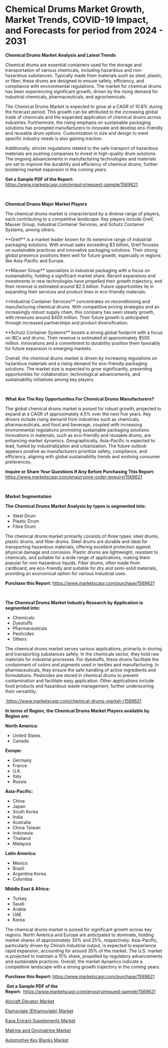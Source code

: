 <p><h1>Chemical Drums Market Growth, Market Trends, COVID-19 Impact, and Forecasts for period from 2024 - 2031</h1></p><p><strong>Chemical Drums Market Analysis and Latest Trends</strong></p>
<p><p>Chemical drums are essential containers used for the storage and transportation of various chemicals, including hazardous and non-hazardous substances. Typically made from materials such as steel, plastic, or fiber, these drums are designed to ensure safety, efficiency, and compliance with environmental regulations. The market for chemical drums has been experiencing significant growth, driven by the rising demand for industrial chemicals, pharmaceuticals, and agrochemicals.</p><p>The Chemical Drums Market is expected to grow at a CAGR of 10.8% during the forecast period. This growth can be attributed to the increasing global trade of chemicals and the expanded application of chemical drums across industries. Furthermore, the rising emphasis on sustainable packaging solutions has prompted manufacturers to innovate and develop eco-friendly and reusable drum options. Customization in size and design to meet specific industry needs is also gaining traction.</p><p>Additionally, stricter regulations related to the safe transport of hazardous materials are pushing companies to invest in high-quality drum solutions. The ongoing advancements in manufacturing technologies and materials are set to improve the durability and efficiency of chemical drums, further bolstering market expansion in the coming years.</p></p>
<p><strong>Get a Sample PDF of the Report:&nbsp;</strong> <a href="https://www.marketscagr.com/enquiry/request-sample/1569621?utm_campaign=1510&utm_medium=2&utm_source=Github&utm_content=ia&utm_term=14102024&utm_id=chemical-drums">https://www.marketscagr.com/enquiry/request-sample/1569621</a></p>
<p>&nbsp;</p>
<p><strong>Chemical Drums Major Market Players</strong></p>
<p><p>The chemical drums market is characterized by a diverse range of players, each contributing to a competitive landscape. Key players include Greif, Mauser Group, Industrial Container Services, and Schutz Container Systems, among others.</p><p>**Greif** is a market leader known for its extensive range of industrial packaging solutions. With annual sales exceeding $3 billion, Greif focuses on sustainable practices and innovative packaging solutions. Their strong global presence positions them well for future growth, especially in regions like Asia-Pacific and Europe.</p><p>**Mauser Group** specializes in industrial packaging with a focus on sustainability, holding a significant market share. Recent expansions and investments in new technologies have propelled their growth trajectory, and their revenue is estimated around $2.5 billion. Future opportunities lie in expanding their services and product lines in eco-friendly materials.</p><p>**Industrial Container Services** concentrates on reconditioning and manufacturing chemical drums. With competitive pricing strategies and an increasingly robust supply chain, this company has seen steady growth, with revenues around $400 million. Their future growth is anticipated through increased partnerships and product diversification.</p><p>**Schutz Container Systems** boasts a strong global footprint with a focus on IBCs and drums. Their revenue is estimated at approximately $500 million. Innovations and a commitment to durability position them favorably for future expansion in emerging markets.</p><p>Overall, the chemical drums market is driven by increasing regulations on hazardous materials and a rising demand for eco-friendly packaging solutions. The market size is expected to grow significantly, presenting opportunities for collaboration, technological advancements, and sustainability initiatives among key players.</p></p>
<p>&nbsp;</p>
<p><strong>What Are The Key Opportunities For Chemical Drums Manufacturers?</strong></p>
<p><p>The global chemical drums market is poised for robust growth, projected to expand at a CAGR of approximately 4.5% over the next five years. Key drivers include rising demand from industries such as chemicals, pharmaceuticals, and food and beverage, coupled with increasing environmental regulations promoting sustainable packaging solutions. Innovations in materials, such as eco-friendly and reusable drums, are enhancing market dynamics. Geographically, Asia-Pacific is expected to lead, fueled by industrialization and urbanization. The future outlook appears positive as manufacturers prioritize safety, compliance, and efficiency, aligning with global sustainability trends and evolving consumer preferences.</p></p>
<p><strong>Inquire or Share Your Questions If Any Before Purchasing This Report:</strong> <a href="https://www.marketscagr.com/enquiry/pre-order-enquiry/1569621?utm_campaign=1510&utm_medium=2&utm_source=Github&utm_content=ia&utm_term=14102024&utm_id=chemical-drums">https://www.marketscagr.com/enquiry/pre-order-enquiry/1569621</a></p>
<p>&nbsp;</p>
<p><strong>Market Segmentation</strong></p>
<p><strong>The Chemical Drums Market Analysis by types is segmented into:</strong></p>
<p><ul><li>Steel Drum</li><li>Plastic Drum</li><li>Fibre Drum</li></ul></p>
<p><p>The chemical drums market primarily consists of three types: steel drums, plastic drums, and fiber drums. Steel drums are durable and ideal for transporting hazardous materials, offering excellent protection against physical damage and corrosion. Plastic drums are lightweight, resistant to chemicals, and suitable for a wide range of applications, making them popular for non-hazardous liquids. Fiber drums, often made from cardboard, are eco-friendly and suitable for dry and semi-solid materials, providing an economical option for various industrial uses.</p></p>
<p><strong>Purchase this Report:&nbsp;</strong><a href="https://www.marketscagr.com/purchase/1569621?utm_campaign=1510&utm_medium=2&utm_source=Github&utm_content=ia&utm_term=14102024&utm_id=chemical-drums">https://www.marketscagr.com/purchase/1569621</a></p>
<p>&nbsp;</p>
<p><strong>The Chemical Drums Market Industry Research by Application is segmented into:</strong></p>
<p><ul><li>Chemicals</li><li>Dyestuffs</li><li>Pharmaceuticals</li><li>Pesticides</li><li>Others</li></ul></p>
<p><p>The chemical drums market serves various applications, primarily in storing and transporting substances safely. In the chemicals sector, they hold raw materials for industrial processes. For dyestuffs, these drums facilitate the containment of colors and pigments used in textiles and manufacturing. In pharmaceuticals, they ensure the safe handling of active ingredients and formulations. Pesticides are stored in chemical drums to prevent contamination and facilitate easy application. Other applications include food products and hazardous waste management, further underscoring their versatility.</p></p>
<p><a href="https://www.marketscagr.com/chemical-drums-market-r1569621?utm_campaign=1510&utm_medium=2&utm_source=Github&utm_content=ia&utm_term=14102024&utm_id=chemical-drums">&nbsp;https://www.marketscagr.com/chemical-drums-market-r1569621</a></p>
<p><strong>In terms of Region, the Chemical Drums Market Players available by Region are:</strong></p>
<p>
    <p> <strong> North America: </strong>
        <ul>
            <li>United States</li>
            <li>Canada</li>
        </ul>
        </p> 
    <p> <strong> Europe: </strong>
        <ul>
            <li>Germany</li>
            <li>France</li>
            <li>U.K.</li>
            <li>Italy</li>
            <li>Russia</li>
        </ul>
        </p> 
    <p> <strong> Asia-Pacific: </strong>
        <ul>
            <li>China</li>
            <li>Japan</li>
            <li>South Korea</li>
            <li>India</li>
            <li>Australia</li>
            <li>China Taiwan</li>
            <li>Indonesia</li>
            <li>Thailand</li>
            <li>Malaysia</li>
        </ul>
        </p> 
    <p> <strong> Latin America: </strong>
        <ul>
            <li>Mexico</li>
            <li>Brazil</li>
            <li>Argentina Korea</li>
            <li>Colombia</li>
        </ul>
        </p> 
    <p> <strong> Middle East & Africa: </strong>
        <ul>
            <li>Turkey</li>
            <li>Saudi</li>
            <li>Arabia</li>
            <li>UAE</li>
            <li>Korea</li>
        </ul>
    </p>
    </p>
<p><p>The chemical drums market is poised for significant growth across key regions. North America and Europe are anticipated to dominate, holding market shares of approximately 30% and 25%, respectively. Asia-Pacific, particularly driven by China’s industrial output, is expected to experience rapid expansion, accounting for around 35% of the market. The U.S. market is projected to maintain a 15% share, propelled by regulatory advancements and sustainable practices. Overall, the market dynamics indicate a competitive landscape with a strong growth trajectory in the coming years.</p></p>
<p><strong>Purchase this Report: </strong><a href="https://www.marketscagr.com/purchase/1569621?utm_campaign=1510&utm_medium=2&utm_source=Github&utm_content=ia&utm_term=14102024&utm_id=chemical-drums">https://www.marketscagr.com/purchase/1569621</a></p>
<p>&nbsp;<strong>Get a Sample PDF of the Report:&nbsp;&nbsp;</strong><a href="https://www.marketscagr.com/enquiry/request-sample/1569621?utm_campaign=1510&utm_medium=2&utm_source=Github&utm_content=ia&utm_term=14102024&utm_id=chemical-drums">https://www.marketscagr.com/enquiry/request-sample/1569621</a></p>
<p><strong></strong></p>
<p><p><a href="https://github.com/lmorisekv5e/Market-Research-Report-List-1/blob/main/aircraft-elevator-market.md?utm_campaign=1510&utm_medium=2&utm_source=Github&utm_content=ia&utm_term=14102024&utm_id=chemical-drums">Aircraft Elevator Market</a></p><p><a href="https://www.linkedin.com/pulse/analyzing-global-etamsylate-ethamsylate-market-growth-prospects-bjhoc?trk=public_post_embed_feed-article-content&utm_campaign=1510&utm_medium=2&utm_source=Github&utm_content=ia&utm_term=14102024&utm_id=chemical-drums">Etamsylate (Ethamsylate) Market</a></p><p><a href="https://www.linkedin.com/pulse/global-kava-extract-supplements-market-sector2024--0gtyc?trk=public_post_embed_feed-article-content&utm_campaign=1510&utm_medium=2&utm_source=Github&utm_content=ia&utm_term=14102024&utm_id=chemical-drums">Kava Extract Supplements Market</a></p><p><a href="https://www.linkedin.com/pulse/key-drivers-matrine-oxymatrine-market-trends-future-outlook-4eyzc?trk=public_post_embed_feed-article-content&utm_campaign=1510&utm_medium=2&utm_source=Github&utm_content=ia&utm_term=14102024&utm_id=chemical-drums">Matrine and Oxymatrine Market</a></p><p><a href="https://github.com/FassouRP/Market-Research-Report-List-6/blob/main/automotive-key-blanks-market.md?utm_campaign=1510&utm_medium=2&utm_source=Github&utm_content=ia&utm_term=14102024&utm_id=chemical-drums">Automotive Key Blanks Market</a></p></p>